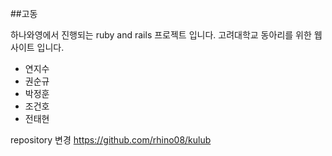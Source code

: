 ##고동

하나와영에서 진행되는 ruby and rails 프로젝트 입니다.
고려대학교 동아리를 위한 웹사이트 입니다. 

- 연지수
- 권순규
- 박정훈
- 조건호
- 전태현


repository 변경
https://github.com/rhino08/kulub
